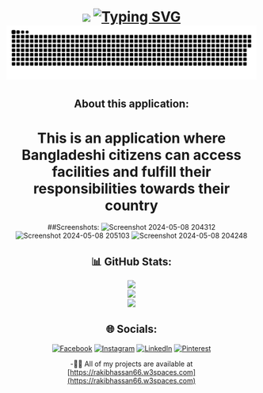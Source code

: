 <div align="center">
  <!-- Header -->
        <h1 align="center"> 
            <img src="https://readme-typing-svg.herokuapp.com/?font=Righteous&size=35&center=true&vCenter=true&width=500&height=70&duration=4000&lines=Hey%2C+This_is(Equarius)" /> 
        <a href="https://git.io/typing-svg"><img src="https://readme-typing-svg.herokuapp.com?font=Fira+Code&pause=1000&color=41C9E2&background=AD24CA00&random=false&width=435&lines=Welcome%2C+It's+an+honor+to+have+you" alt="Typing SVG" /></a>
        <a target="_blank" rel="noopener noreferrer nofollow" href="https://raw.githubusercontent.com/rakibhassan66/rakibhassan66/output/github-contribution-grid-snake-dark.svg"><img src="https://raw.githubusercontent.com/ShrekBytes/ShrekBytes/output/github-contribution-grid-snake-dark.svg" alt="Snake animation" style="max-width: 100%;"></a>

## About this application:

<h1>This is an application where Bangladeshi citizens can access facilities and fulfill their responsibilities towards their country</h1>

##Screenshots:
![Screenshot 2024-05-08 204312](https://github.com/rakibhassan66/rakibhassan66/assets/72136153/3cb49b45-165f-41a7-8dfa-3899ffc89005)
![Screenshot 2024-05-08 205103](https://github.com/rakibhassan66/rakibhassan66/assets/72136153/427c9a13-1850-46fa-a7d4-b1fe71791d8e)
![Screenshot 2024-05-08 204248](https://github.com/rakibhassan66/rakibhassan66/assets/72136153/88fbfcff-e94e-4e8f-a1fe-747f99634704)
          

 ##   📊 GitHub Stats:
<div align="center">

![](https://github-readme-stats.vercel.app/api?username=rakibhassan66&theme=blue-green&hide_border=true&include_all_commits=true&count_private=true)<br/>
![](https://github-readme-streak-stats.herokuapp.com/?user=rakibhassan66&theme=blue-green&hide_border=true)<br/>
![](https://github-readme-stats.vercel.app/api/top-langs/?username=rakibhassan66&theme=blue-green&hide_border=true&include_all_commits=true&count_private=true&layout=compact)

</div>

## 🌐 Socials:
<div align="center">
  
[![Facebook](https://img.shields.io/badge/Facebook-%231877F2.svg?logo=Facebook&logoColor=white)](https://facebook.com/rakibhassan.rh66) [![Instagram](https://img.shields.io/badge/Instagram-%23E4405F.svg?logo=Instagram&logoColor=white)](https://instagram.com/_rakibhassan__) [![LinkedIn](https://img.shields.io/badge/LinkedIn-%230077B5.svg?logo=linkedin&logoColor=white)](https://linkedin.com/in/https://www.linkedin.com/authwall?trk=gf&trkInfo=AQFSCSPznIY9xwAAAY6a0kPYvYLhZkYJ3t-xQoNJrGbyfsv023sUYuBqpYCUGWSLvL5tlphL9knYap0S6-7s5Qo4a69jNeetqvJA9e6MGUtgVG2_9Hg6bPw3DVzIExtqNNYqJMw=&original_referer=https://bio.link/&sessionRedirect=https%3A%2F%2Fwww.linkedin.com%2Fin%2Frakibhassan66) [![Pinterest](https://img.shields.io/badge/Pinterest-%23E60023.svg?logo=Pinterest&logoColor=white)](https://pinterest.com/https://www.pinterest.com/rakibhassan66) 
 
-👨‍💻 All of my projects are available at [https://rakibhassan66.w3spaces.com](https://rakibhassan66.w3spaces.com)
